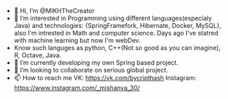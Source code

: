 - 👋 Hi, I’m @MIKHTheCreator
- 👀 I’m interested in Programming using different languages(especialy Java) and technologies: {SpringFramefork, Hibernate, Docker, MySQL}, also I'm intrested in Math and computer science. Days ago I've statred with machine learning but now I'm webDev.
- Know such languges as python, C++(Not so good as you can imagine), R, Octave, Java.
- 🌱 I’m currently developing my own Spring based project.
- 💞️ I’m looking to collaborate on serious global project.
- 📫 How to reach me VK: https://vk.com/bycripthash
Instagram: https://www.instagram.com/_mishanya_30/

<!---
MIKHTheCreator/MIKHTheCreator is a ✨ special ✨ repository because its `README.md` (this file) appears on your GitHub profile.
You can click the Preview link to take a look at your changes.
--->
